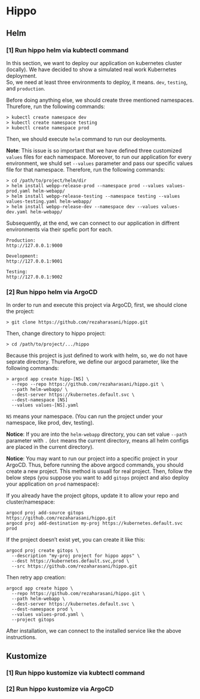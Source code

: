 # Hippo

## Helm
### [1] Run hippo helm via kubtectl command

In this section, we want to deploy our application on kubernetes cluster (locally). We have decided to show a simulated real work Kubernetes deployment.  
So, we need at least three environments to deploy, it means. `dev`, `testing`, and `production`.

Before doing anything else, we should create three mentioned namespaces. Thurefore, run the following commands:

```
> kubectl create namespace dev
> kubectl create namespace testing
> kubectl create namespace prod
```

Then, we should execute `helm` command to run our deoloyments.

**Note**: This issue is so important that we have defined three customized `values`
files for each namespace. Moreover, to run our application for every environment, we shuld set 
`--values` parameter and pass our specific values file for that namespace. Therefore, run the 
following commands:

```
> cd /path/to/project/helm/dir
> helm install webpp-release-prod --namespace prod --values values-prod.yaml helm-webapp/
> helm install webpp-release-testing --namespace testing --values values-testing.yaml helm-webapp/
> helm install webpp-release-dev --namespace dev --values values-dev.yaml helm-webapp/
```

Subsequently, at the end, we can connect to our application in diffrent 
environments via their spefic port for each.

```
Production:
http://127.0.0.1:9000

Development:
http://127.0.0.1:9001

Testing:
http://127.0.0.1:9002
```

### [2] Run hippo helm via ArgoCD
In order to run and execute this project via ArgoCD, first, we should clone 
the project:
```
> git clone https://github.com/rezaharasani/hippo.git
```

Then, change directory to hippo project:
```
> cd /path/to/project/.../hippo
```

Because this project is just defined to work with helm, so, we do not have seprate directory. Thurefore, we define our argocd parameter, like the 
following commands:

```
> argocd app create hipp-[NS] \
  --repo --repo https://github.com/rezaharasani/hippo.git \
  --path helm-webapp/ \
  --dest-server https://kubernetes.default.svc \
  --dest-namespace [NS]
  --values values-[NS].yaml
```
`NS` means your namespace. (You can run the project under your namespace, like prod, dev, testing).

**Notice**: If you are into the `helm-webapp` directory, you can set value `--path` parameter 
with `.` (`dot` means the current directory, means all helm configs are placed in the current 
directory).  

**Notice**: You may want to run our project into a specific project in your ArgoCD. Thus, before 
running the above argocd commands, you should create a new project. This method is usuall for real
project. Then, follow the below steps (you suppose you want to add `gitops` project and also 
deploy your application on `prod` namespace):

If you already have the project gitops, update it to allow your repo and cluster/namespace:
```
argocd proj add-source gitops https://github.com/rezaharasani/hippo.git
argocd proj add-destination my-proj https://kubernetes.default.svc prod
```

If the project doesn’t exist yet, you can create it like this:
```
argocd proj create gitops \
  --description "my-proj project for hippo apps" \
  --dest https://kubernetes.default.svc,prod \
  --src https://github.com/rezaharasani/hippo.git
```

Then retry app creation:
```
argocd app create hippo \
  --repo https://github.com/rezaharasani/hippo.git \
  --path helm-webapp \
  --dest-server https://kubernetes.default.svc \
  --dest-namespace prod \
  --values values-prod.yaml \
  --project gitops
```

After installation, we can connect to the installed service like the above instructions.


## Kustomize
### [1] Run hippo kustomize via kubtectl command
### [2] Run hippo kustomize via ArgoCD
